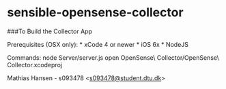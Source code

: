 sensible-opensense-collector
============================

###To Build the Collector App

Prerequisites (OSX only):
	* xCode 4 or newer
	* iOS 6x
	* NodeJS

Commands:
	node Server/server.js
	open OpenSense\ Collector/OpenSense\ Collector.xcodeproj


Mathias Hansen - s093478 &lt;s093478@student.dtu.dk>